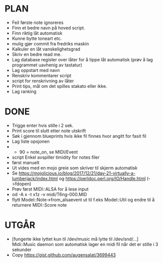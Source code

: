 PLAN
====
* Feil første note ignoreres
* Finn et bedre navn på hoved script.
* Finn riktig låt automatisk
* Kunne bytte toneart etc.
* mulig gjør commit fra fredriks maskin
* Kalkuler en låt vanskelighetsgrad
* Skriv en bedre read me.
* Lag database register over låter for å tippe låt automatisk
	(prøv å lag programmet uavhenig av tastatur)
* Lag oppstart med navn
* Renskriv kommentarer script
* script for renskrivning av låter
* Print tips, mål om det spilles stakato eller ikke.
* Lag ranking

DONE
====
* Trigge enter hvis stille i 2 sek.
* Print score til slutt etter note utskrift
* Søk i gjennom blueprints hvis ikke fil finnes hvor angitt for fasit fil
* Lag liste opsjonen
* * 90 = note_on, se MIDI/Event
* script Enkel avspiller timidity for notes filer
* først manuelt
* Ut vides med en mojo greie som skriver til skjerm automatisk
* Se https://mojolicious.io/blog/2017/12/21/day-21-virtually-a-lumberjack/index.html og https://perldoc.perl.org/IO/Handle.html (->fdopen)
* Prøv først MIDI::ALSA for å lese input
* od -A x -t x1z -v midi/T6ng-000.MID
* flytt Model::Note->from_alsaevent ut til f.eks Model::Util og endre til å returnere MIDI::Score note

UTGÅR
=====
* [fungerte ikke lyttet kun til /dev/music må lytte til /dev/snd/...] Midi::Music daemon som automatisk lager en midi fil når det er stille i 3 sekunder
* Copy https://gist.github.com/augensalat/3699443


